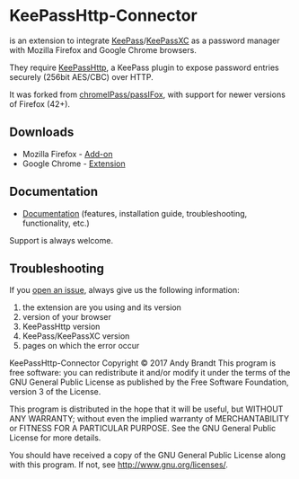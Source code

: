# KeePassHttp-Connector

is an extension to integrate [KeePass](http://keepass.info)/[KeePassXC](https://keepassxc.org/) as a password manager with Mozilla Firefox and Google Chrome browsers.

They require [KeePassHttp](https://github.com/pfn/keepasshttp/), a KeePass plugin to expose password entries securely (256bit AES/CBC) over HTTP.

It was forked from [chromeIPass/passIFox](https://github.com/pfn/passifox), with support for newer versions of Firefox (42+).

## Downloads

- Mozilla Firefox - [Add-on](https://addons.mozilla.org/en-US/firefox/addon/keepasshttp-connector/)
- Google Chrome - [Extension](https://chrome.google.com/webstore/detail/keepasshttp-connector/dafgdjggglmmknipkhngniifhplpcldb)

## Documentation

- [Documentation](https://github.com/smorks/keepasshttp-connector/blob/master/documentation/KeePassHttp-Connector.md) (features, installation guide, troubleshooting, functionality, etc.)

Support is always welcome.

## Troubleshooting

If you [open an issue](https://github.com/smorks/keepasshttp-connector/issues/), always give us the following information:

1. the extension are you using and its version
2. version of your browser
3. KeePassHttp version
4. KeePass/KeePassXC version
5. pages on which the error occur

KeePassHttp-Connector Copyright © 2017 Andy Brandt
This program is free software: you can redistribute it and/or modify
it under the terms of the GNU General Public License as published by
the Free Software Foundation, version 3 of the License.

This program is distributed in the hope that it will be useful,
but WITHOUT ANY WARRANTY; without even the implied warranty of
MERCHANTABILITY or FITNESS FOR A PARTICULAR PURPOSE.  See the
GNU General Public License for more details.

You should have received a copy of the GNU General Public License
along with this program.  If not, see <http://www.gnu.org/licenses/>.

